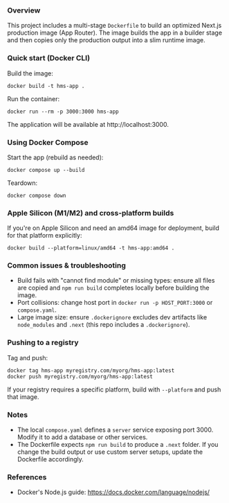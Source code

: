 ### Overview

This project includes a multi-stage `Dockerfile` to build an optimized Next.js production image (App Router). The image builds the app in a builder stage and then copies only the production output into a slim runtime image.

### Quick start (Docker CLI)

Build the image:

```
docker build -t hms-app .
```

Run the container:

```
docker run --rm -p 3000:3000 hms-app
```

The application will be available at http://localhost:3000.

### Using Docker Compose

Start the app (rebuild as needed):

```
docker compose up --build
```

Teardown:

```
docker compose down
```

### Apple Silicon (M1/M2) and cross-platform builds

If you're on Apple Silicon and need an amd64 image for deployment, build for that platform explicitly:

```
docker build --platform=linux/amd64 -t hms-app:amd64 .
```

### Common issues & troubleshooting

- Build fails with "cannot find module" or missing types: ensure all files are copied and `npm run build` completes locally before building the image.
- Port collisions: change host port in `docker run -p HOST_PORT:3000` or `compose.yaml`.
- Large image size: ensure `.dockerignore` excludes dev artifacts like `node_modules` and `.next` (this repo includes a `.dockerignore`).

### Pushing to a registry

Tag and push:

```
docker tag hms-app myregistry.com/myorg/hms-app:latest
docker push myregistry.com/myorg/hms-app:latest
```

If your registry requires a specific platform, build with `--platform` and push that image.

### Notes

- The local `compose.yaml` defines a `server` service exposing port 3000. Modify it to add a database or other services.
- The Dockerfile expects `npm run build` to produce a `.next` folder. If you change the build output or use custom server setups, update the Dockerfile accordingly.

### References

- Docker's Node.js guide: https://docs.docker.com/language/nodejs/
